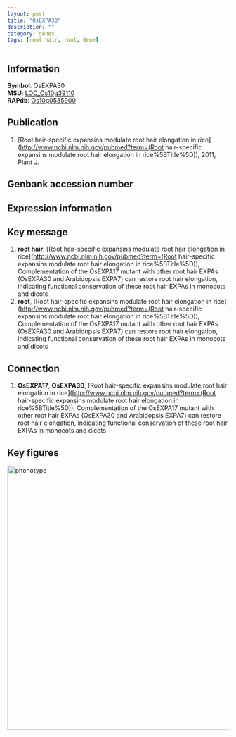 ```yaml
---
layout: post
title: "OsEXPA30"
description: ""
category: genes
tags: [root hair, root, Gene]
---
```


## Information
__Symbol__: OsEXPA30  
__MSU__: [LOC_Os10g39110](http://rice.plantbiology.msu.edu/cgi-bin/ORF_infopage.cgi?orf=LOC_Os10g39110)  
__RAPdb__: [Os10g0535900](http://rapdb.dna.affrc.go.jp/viewer/gbrowse_details/irgsp1?name=Os10g0535900)  

## Publication
1. [Root hair-specific expansins modulate root hair elongation in rice](http://www.ncbi.nlm.nih.gov/pubmed?term=(Root hair-specific expansins modulate root hair elongation in rice%5BTitle%5D)), 2011, Plant J.

## Genbank accession number

## Expression information

## Key message
1. __root hair__, [Root hair-specific expansins modulate root hair elongation in rice](http://www.ncbi.nlm.nih.gov/pubmed?term=(Root hair-specific expansins modulate root hair elongation in rice%5BTitle%5D)),  Complementation of the OsEXPA17 mutant with other root hair EXPAs (OsEXPA30 and Arabidopsis EXPA7) can restore root hair elongation, indicating functional conservation of these root hair EXPAs in monocots and dicots
2. __root__, [Root hair-specific expansins modulate root hair elongation in rice](http://www.ncbi.nlm.nih.gov/pubmed?term=(Root hair-specific expansins modulate root hair elongation in rice%5BTitle%5D)),  Complementation of the OsEXPA17 mutant with other root hair EXPAs (OsEXPA30 and Arabidopsis EXPA7) can restore root hair elongation, indicating functional conservation of these root hair EXPAs in monocots and dicots

## Connection
1. __OsEXPA17__, __OsEXPA30__, [Root hair-specific expansins modulate root hair elongation in rice](http://www.ncbi.nlm.nih.gov/pubmed?term=(Root hair-specific expansins modulate root hair elongation in rice%5BTitle%5D)),  Complementation of the OsEXPA17 mutant with other root hair EXPAs (OsEXPA30 and Arabidopsis EXPA7) can restore root hair elongation, indicating functional conservation of these root hair EXPAs in monocots and dicots

## Key figures
<img src="http://ricencode.github.io/images/OsEXPA30.pheno.png" alt="phenotype"  style="width: 600px;"/>



